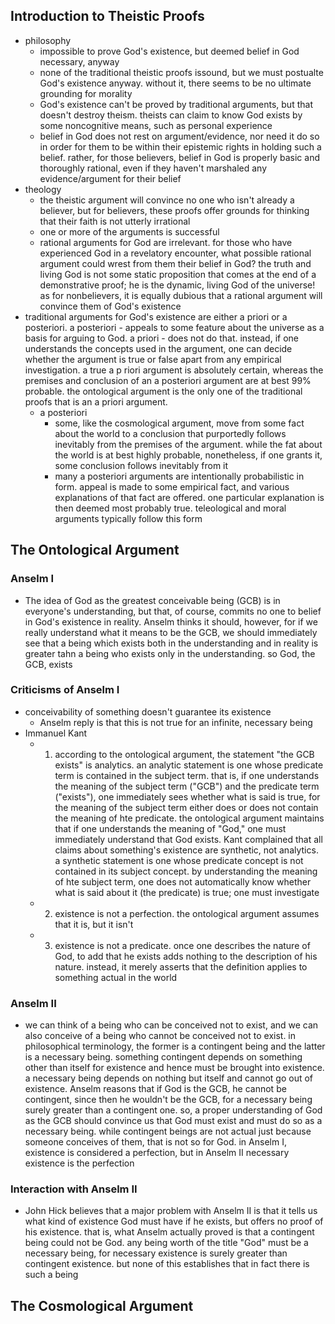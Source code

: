 ## Introduction to Theistic Proofs
* philosophy
    * impossible to prove God's existence, but deemed belief in God necessary, anyway
    * none of the traditional theistic proofs issound, but we must postualte God's existence anyway. without it, there seems to be no ultimate grounding for morality
    * God's existence can't be proved by traditional arguments, but that doesn't destroy theism. theists can claim to know God exists by some noncognitive means, such as personal experience
    * belief in God does not rest on argument/evidence, nor need it do so in order for them to be within their epistemic rights in holding such a belief. rather, for those believers, belief in God is properly basic and thoroughly rational, even if they haven't marshaled any evidence/argument for their belief
* theology
    * the theistic argument will convince no one who isn't already a believer, but for believers, these proofs offer grounds for thinking that their faith is not utterly irrational
    * one or more of the arguments is successful
    * rational arguments for God are irrelevant. for those who have experienced God in a revelatory encounter, what possible rational argument could wrest from them their belief in God? the truth and living God is not some static proposition that comes at the end of a demonstrative proof; he is the dynamic, living God of the universe! as for nonbelievers, it is equally dubious that a rational argument will convince them of God's existence
* traditional arguments for God's existence are either a priori or a posteriori. a posteriori - appeals to some feature about the universe as a basis for arguing to God. a priori - does not do that. instead, if one understands the concepts used in the argument, one can decide whether the argument is true or false apart from any empirical investigation. a true a p riori argument is absolutely certain, whereas the premises and conclusion of an a posteriori argument are at best 99% probable. the ontological argument is the only one of the traditional proofs that is an a priori argument. 
    * a posteriori
        * some, like the cosmological argument, move from some fact about the world to a conclusion that purportedly follows inevitably from the premises of the argument. while the fat about the world is at best highly probable, nonetheless, if one grants it, some conclusion follows inevitably from it
        * many a posteriori arguments are intentionally probabilistic in form. appeal is made to some empirical fact, and various explanations of that fact are offered. one particular explanation is then deemed most probably true. teleological and moral arguments typically follow this form

## The Ontological Argument

### Anselm I
* The idea of God as the greatest conceivable being (GCB) is in everyone's understanding, but that, of course, commits no one to belief in God's existence in reality. Anselm thinks it should, however, for if we really understand what it means to be the GCB, we should immediately see that a being which exists both in the understanding and in reality is greater tahn a being who exists only in the understanding. so God, the GCB, exists

### Criticisms of Anselm I
* conceivability of something doesn't guarantee its existence
    * Anselm reply is that this is not true for an infinite, necessary being
* Immanuel Kant
    * 1) according to the ontological argument, the statement "the GCB exists" is analytics. an analytic statement is one whose predicate term is contained in the subject term. that is, if one understands the meaning of the subject term ("GCB") and the predicate term ("exists"), one immediately sees whether what is said is true, for the meaning of the subject term either does or does not contain the meaning of hte predicate. the ontological argument maintains that if one understands the meaning of "God," one must immediately understand that God exists. Kant complained that all claims about something's existence are synthetic, not analytics. a synthetic statement is one whose predicate concept is not contained in its subject concept. by understanding the meaning of hte subject term, one does not automatically know whether what is said about it (the predicate) is true; one must investigate
    * 2) existence is not a perfection. the ontological argument assumes that it is, but it isn't
    * 3) existence is not a predicate. once one describes the nature of God, to add that he exists adds nothing to the description of his nature. instead, it merely asserts that the definition applies to something actual in the world

### Anselm II
* we can think of a being who can be conceived not to exist, and we can also conceive of a being who cannot be conceived not to exist. in philosophical terminology, the former is a contingent being and the latter is a necessary being. something contingent depends on something other than itself for existence and hence must be brought into existence. a necessary being depends on nothing but itself and cannot go out of existence. Anselm reasons that if God is the GCB, he cannot be contingent, since then he wouldn't be the GCB, for a necessary being surely greater than a contingent one. so, a proper understanding of God as the GCB should convince us that God must exist and must do so as a necessary being. while contingent beings are not actual just because someone conceives of them, that is not so for God. in Anselm I, existence is considered a perfection, but in Anselm II necessary existence is the perfection

### Interaction with Anselm II
* John Hick believes that a major problem with Anselm II is that it tells us what kind of existence God must have if he exists, but offers no proof of his existence. that is, what Anselm actually proved is that a contingent being could not be God. any being worth of the title "God" must be a necessary being, for necessary existence is surely greater than contingent existence. but none of this establishes that in fact there is such a being

## The Cosmological Argument